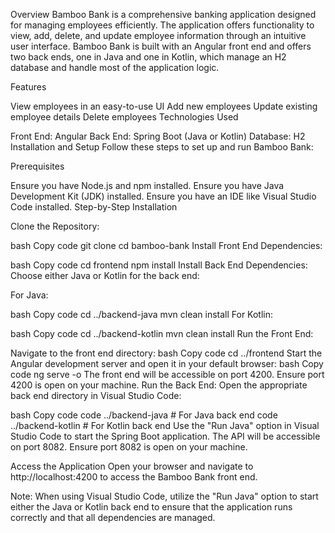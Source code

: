 Overview
Bamboo Bank is a comprehensive banking application designed for managing employees efficiently. The application offers functionality to view, add, delete, and update employee information through an intuitive user interface. Bamboo Bank is built with an Angular front end and offers two back ends, one in Java and one in Kotlin, which manage an H2 database and handle most of the application logic.

Features

View employees in an easy-to-use UI
Add new employees
Update existing employee details
Delete employees
Technologies Used

Front End: Angular
Back End: Spring Boot (Java or Kotlin)
Database: H2
Installation and Setup
Follow these steps to set up and run Bamboo Bank:

Prerequisites

Ensure you have Node.js and npm installed.
Ensure you have Java Development Kit (JDK) installed.
Ensure you have an IDE like Visual Studio Code installed.
Step-by-Step Installation

Clone the Repository:

bash
Copy code
git clone <repository-url>
cd bamboo-bank
Install Front End Dependencies:

bash
Copy code
cd frontend
npm install
Install Back End Dependencies: Choose either Java or Kotlin for the back end:

For Java:

bash
Copy code
cd ../backend-java
mvn clean install
For Kotlin:

bash
Copy code
cd ../backend-kotlin
mvn clean install
Run the Front End:

Navigate to the front end directory:
bash
Copy code
cd ../frontend
Start the Angular development server and open it in your default browser:
bash
Copy code
ng serve -o
The front end will be accessible on port 4200. Ensure port 4200 is open on your machine.
Run the Back End:
Open the appropriate back end directory in Visual Studio Code:

bash
Copy code
code ../backend-java    # For Java back end
code ../backend-kotlin  # For Kotlin back end
Use the "Run Java" option in Visual Studio Code to start the Spring Boot application.
The API will be accessible on port 8082. Ensure port 8082 is open on your machine.

Access the Application
Open your browser and navigate to http://localhost:4200 to access the Bamboo Bank front end.

Note:
When using Visual Studio Code, utilize the "Run Java" option to start either the Java or Kotlin back end to ensure that the application runs correctly and that all dependencies are managed.
